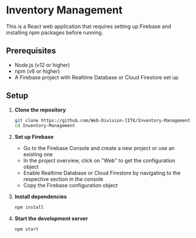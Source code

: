 # Inventory Management

This is a React web application that requires setting up Firebase and installing npm packages before running.


## Prerequisites

- Node.js (v12 or higher)
- npm (v6 or higher)
- A Firebase project with Realtime Database or Cloud Firestore set up


## Setup

1. **Clone the repository**

   ```bash
   git clone https://github.com/Web-Division-IITK/Inventory-Management
   cd Inventory-Management


2. **Set up Firebase**
    - Go to the Firebase Console and create a new project or use an existing one
    - In the project overview, click on "Web" to get the configuration object
    - Enable Realtime Database or Cloud Firestore by navigating to the respective section in the console
    - Copy the Firebase configuration object

3. **Install dependencies**

    ```bash
    npm install

4. **Start the development server**

    ```bash
    npm start



